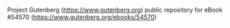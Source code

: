 Project Gutenberg (https://www.gutenberg.org) public repository for
eBook #54570 (https://www.gutenberg.org/ebooks/54570)
